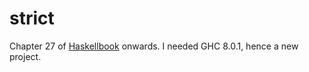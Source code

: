 # strict

Chapter 27 of [Haskellbook](haskellbook.com) onwards. I needed GHC 8.0.1, hence a new project.
